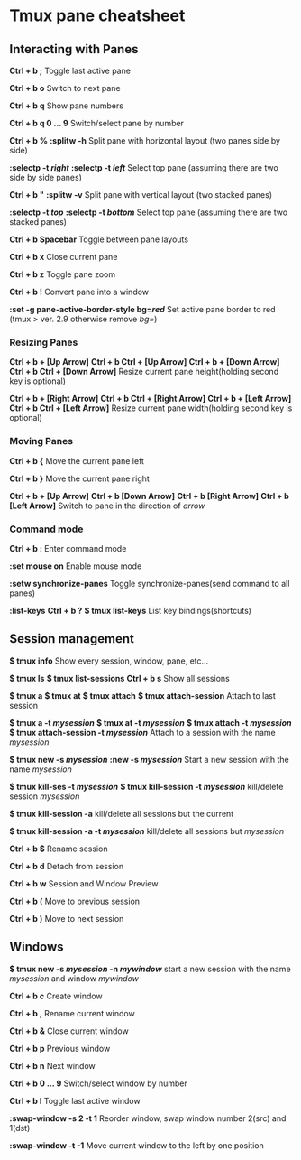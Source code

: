 # Tmux pane cheatsheet

## Interacting with Panes

**Ctrl + b ;**
Toggle last active pane

**Ctrl + b o**
Switch to next pane

**Ctrl + b q**
Show pane numbers

**Ctrl + b q 0 ... 9**
Switch/select pane by number

**Ctrl + b %**
**:splitw -h**
Split pane with horizontal layout (two panes side by side)

**:selectp -t *right***
**:selectp -t *left***
Select top pane (assuming there are two side by side panes)

**Ctrl + b "**
**:splitw -v**
Split pane with vertical layout (two stacked panes)

**:selectp -t *top***
**:selectp -t *bottom***
Select top pane (assuming there are two stacked panes)

**Ctrl + b Spacebar**
Toggle between pane layouts

**Ctrl + b x**
Close current pane

**Ctrl + b z**
Toggle pane zoom

**Ctrl + b !**
Convert pane into a window

**:set -g pane-active-border-style bg=*red***
Set active pane border to red (tmux > ver. 2.9 otherwise remove *bg=*)

### Resizing Panes

**Ctrl + b + [Up Arrow]**
**Ctrl + b Ctrl + [Up Arrow]**
**Ctrl + b + [Down Arrow]**
**Ctrl + b Ctrl + [Down Arrow]**
Resize current pane height(holding second key is optional)

**Ctrl + b + [Right Arrow]**
**Ctrl + b Ctrl + [Right Arrow]**
**Ctrl + b + [Left Arrow]**
**Ctrl + b Ctrl + [Left Arrow]**
Resize current pane width(holding second key is optional)

### Moving Panes

**Ctrl + b {**
Move the current pane left

**Ctrl + b }**
Move the current pane right

**Ctrl + b + [Up Arrow]**
**Ctrl + b [Down Arrow]**
**Ctrl + b [Right Arrow]**
**Ctrl + b [Left Arrow]**
Switch to pane in the direction of *arrow*

### Command mode

**Ctrl + b :**
Enter command mode

**:set mouse on**
Enable mouse mode

**:setw synchronize-panes**
Toggle synchronize-panes(send command to all panes)

**:list-keys**
**Ctrl + b ?**
**$ tmux list-keys**
List key bindings(shortcuts)

## Session management

**$ tmux info**
Show every session, window, pane, etc...

**$ tmux ls**
**$ tmux list-sessions**
**Ctrl + b s**
Show all sessions

**$ tmux a**
**$ tmux at**
**$ tmux attach**
**$ tmux attach-session**
Attach to last session

**$ tmux a -t *mysession***
**$ tmux at -t *mysession***
**$ tmux attach -t *mysession***
**$ tmux attach-session -t *mysession***
Attach to a session with the name *mysession*

**$ tmux new -s *mysession***
**:new -s *mysession***
Start a new session with the name *mysession*

**$ tmux kill-ses -t *mysession***
**$ tmux kill-session -t *mysession***
kill/delete session *mysession*

**$ tmux kill-session -a**
kill/delete all sessions but the current

**$ tmux kill-session -a -t *mysession***
kill/delete all sessions but *mysession*

**Ctrl + b $**
Rename session

**Ctrl + b d**
Detach from session

**Ctrl + b w**
Session and Window Preview

**Ctrl + b (**
Move to previous session

**Ctrl + b )**
Move to next session

## Windows

**$ tmux new -s *mysession* -n *mywindow***
start a new session with the name *mysession* and window *mywindow*

**Ctrl + b c**
Create window

**Ctrl + b ,**
Rename current window

**Ctrl + b &**
Close current window

**Ctrl + b p**
Previous window

**Ctrl + b n**
Next window

**Ctrl + b 0 ... 9**
Switch/select window by number

**Ctrl + b l**
Toggle last active window

**:swap-window -s 2 -t 1**
Reorder window, swap window number 2(src) and 1(dst)

**:swap-window -t -1**
Move current window to the left by one position
